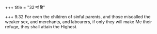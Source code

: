 +++
title = "32 मां हि"

+++
9.32 For even the children of sinful parents, and those miscalled the
weaker sex, and merchants, and labourers, if only they will make Me
their refuge, they shall attain the Highest.
